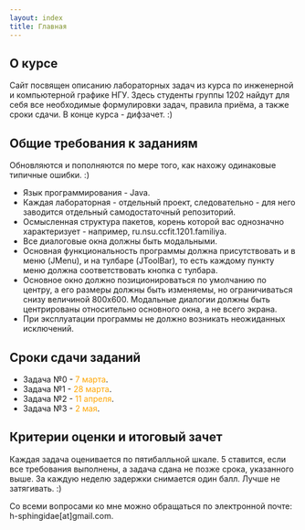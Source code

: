 ```yaml
---
layout: index
title: Главная
---
```


## О курсе

Сайт посвящен описанию лабораторных задач из курса по инженерной и компьютерной графике НГУ. Здесь студенты группы 1202 найдут для себя все необходимые формулировки задач, правила приёма, а также сроки сдачи. В конце курса - дифзачет. :)

## Общие требования к заданиям

Обновляются и пополняются по мере того, как нахожу одинаковые типичные ошибки. :)

 * Язык программирования - Java.
 * Каждая лабораторная - отдельный проект, следовательно - для него заводится отдельный самодостаточный репозиторий.
 * Осмысленная структура пакетов, корень которой вас однозначно характеризует - например, ru.nsu.ccfit.1201.familiya.
 * Все диалоговые окна должны быть модальными.
 * Основная функциональность программы должна присутствовать и в меню (JMenu), и на тулбаре (JToolBar), то есть каждому пункту меню должна соответствовать кнопка с тулбара.
 * Основное окно должно позиционироваться по умолчанию по центру, а его размеры должны быть изменяемы, но ограничиваться снизу величиной 800х600. Модальные диалогии должны быть центрированы относительно основного окна, а не всего экрана.
 * При эксплуатации программы не должно возникать неожиданных исключений.

## Сроки сдачи заданий

 * Задача №0 - <span style="color:orange">7 марта</span>.
 * Задача №1 - <span style="color:orange">28 марта</span>.
 * Задача №2 - <span style="color:orange">11 апреля</span>.
 * Задача №3 - <span style="color:orange">2 мая</span>.

## Критерии оценки и итоговый зачет

Каждая задача оценивается по пятибалльной шкале. 5 ставится, если все требования выполнены, а задача сдана не позже срока, указанного выше. За каждую неделю задержки снимается один балл. Лучше не затягивать. :)

Со всеми вопросами ко мне можно обращаться по электронной почте: h-sphingidae[at]gmail.com.

